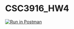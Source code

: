# CSC3916_HW4

[![Run in Postman](https://run.pstmn.io/button.svg)](https://app.getpostman.com/run-collection/2b6c9108c512636031f0)